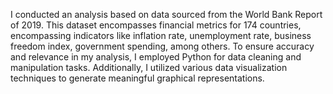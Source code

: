 
I conducted an analysis based on data sourced from the World Bank Report of 2019. This dataset encompasses financial metrics for 174 countries, encompassing indicators like inflation rate, unemployment rate, business freedom index, government spending, among others. To ensure accuracy and relevance in my analysis, I employed Python for data cleaning and manipulation tasks. Additionally, I utilized various data visualization techniques to generate meaningful graphical representations.
